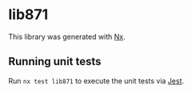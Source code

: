 # lib871

This library was generated with [Nx](https://nx.dev).

## Running unit tests

Run `nx test lib871` to execute the unit tests via [Jest](https://jestjs.io).
